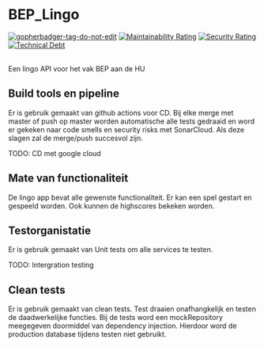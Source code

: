 
# BEP_Lingo
<a href='https://github.com/jpoles1/gopherbadger' target='_blank'>![gopherbadger-tag-do-not-edit](https://img.shields.io/badge/Go%20Coverage-13%25-brightgreen.svg?longCache=true&style=flat)</a>
[![Maintainability Rating](https://sonarcloud.io/api/project_badges/measure?project=DaanvandeHaar_BEP_Lingo&metric=sqale_rating)](https://sonarcloud.io/dashboard?id=DaanvandeHaar_BEP_Lingo)
[![Security Rating](https://sonarcloud.io/api/project_badges/measure?project=DaanvandeHaar_BEP_Lingo&metric=security_rating)](https://sonarcloud.io/dashboard?id=DaanvandeHaar_BEP_Lingo)
[![Technical Debt](https://sonarcloud.io/api/project_badges/measure?project=DaanvandeHaar_BEP_Lingo&metric=sqale_index)](https://sonarcloud.io/dashboard?id=DaanvandeHaar_BEP_Lingo)

</br>
Een lingo API voor het vak BEP aan de HU

## Build tools en pipeline
Er is gebruik gemaakt van github actions voor CD. Bij elke merge met master of push op master worden automatische alle tests gedraaid en word er gekeken naar code smells en security risks met SonarCloud. Als deze slagen zal de merge/push succesvol zijn.

TODO: CD met google cloud

## Mate van functionaliteit
De lingo app bevat alle gewenste functionaliteit. Er kan een spel gestart en gespeeld worden. Ook kunnen de highscores bekeken worden.

## Testorganistatie
Er is gebruik gemaakt van Unit tests om alle services te testen.

TODO: Intergration testing

## Clean tests
Er is gebruik gemaakt van clean tests. Test draaien onafhangkelijk en testen de daadwerkelijke functies. Bij de tests word een mockRepository meegegeven doormiddel van dependency injection. Hierdoor word de production database tijdens testen niet gebruikt. 


